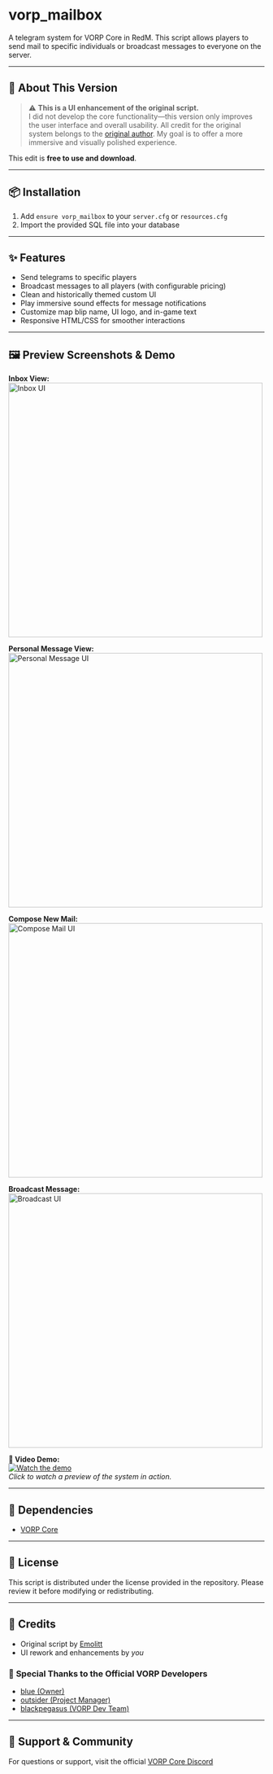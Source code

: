 # **vorp_mailbox**  
A telegram system for VORP Core in RedM. This script allows players to send mail to specific individuals or broadcast messages to everyone on the server.

---

## 📝 **About This Version**  
> ⚠️ **This is a UI enhancement of the original script.**  
I did not develop the core functionality—this version only improves the user interface and overall usability. All credit for the original system belongs to the [original author](#credits). My goal is to offer a more immersive and visually polished experience.

This edit is **free to use and download**.

---

## 📦 **Installation**  
1. Add `ensure vorp_mailbox` to your `server.cfg` or `resources.cfg`  
2. Import the provided SQL file into your database

---

## ✨ **Features**  
- Send telegrams to specific players  
- Broadcast messages to all players (with configurable pricing)  
- Clean and historically themed custom UI  
- Play immersive sound effects for message notifications  
- Customize map blip name, UI logo, and in-game text  
- Responsive HTML/CSS for smoother interactions  

---

## 🖼️ **Preview Screenshots & Demo**  

**Inbox View:**  
<img src="https://files.catbox.moe/qk3nfq.png" alt="Inbox UI" width="500">

**Personal Message View:**  
<img src="https://files.catbox.moe/w0xbs1.png" alt="Personal Message UI" width="500">

**Compose New Mail:**  
<img src="https://files.catbox.moe/p0ymva.png" alt="Compose Mail UI" width="500">

**Broadcast Message:**  
<img src="https://files.catbox.moe/wqh2r1.png" alt="Broadcast UI" width="500">

**🎥 Video Demo:**  
[![Watch the demo](https://img.youtube.com/vi/Css16MuODGM/0.jpg)](https://youtu.be/Css16MuODGM)  
*Click to watch a preview of the system in action.*

---

## 🔧 **Dependencies**  
- [VORP Core](https://github.com/VORPCORE/vorp_core-lua)

---

## 📜 **License**  
This script is distributed under the license provided in the repository. Please review it before modifying or redistributing.

---

## 👤 **Credits**  
- Original script by [Emolitt](https://github.com/RomainJolidon)  
- UI rework and enhancements by *you*

### 🙏 **Special Thanks to the Official VORP Developers**  
- [blue (Owner)](https://github.com/kamelzarandah)  
- [outsider (Project Manager)](https://github.com/outsider31000?tab=repositories)  
- [blackpegasus (VORP Dev Team)](https://github.com/creativewild)  

---

## 💬 **Support & Community**  
For questions or support, visit the official [VORP Core Discord](https://discord.gg/JjNYMnDKMf)
